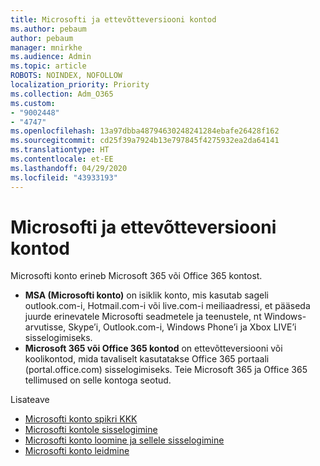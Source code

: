 ```yaml
---
title: Microsofti ja ettevõtteversiooni kontod
ms.author: pebaum
author: pebaum
manager: mnirkhe
ms.audience: Admin
ms.topic: article
ROBOTS: NOINDEX, NOFOLLOW
localization_priority: Priority
ms.collection: Adm_O365
ms.custom:
- "9002448"
- "4747"
ms.openlocfilehash: 13a97dbba48794630248241284ebafe26428f162
ms.sourcegitcommit: cd25f39a7924b13e797845f4275932ea2da64141
ms.translationtype: HT
ms.contentlocale: et-EE
ms.lasthandoff: 04/29/2020
ms.locfileid: "43933193"
---
```

# <a name="microsoft-and-business-accounts"></a>Microsofti ja ettevõtteversiooni kontod

Microsofti konto erineb Microsoft 365 või Office 365 kontost.

- **MSA (Microsofti konto)** on isiklik konto, mis kasutab sageli outlook.com-i, Hotmail.com-i või live.com-i meiliaadressi, et pääseda juurde erinevatele Microsofti seadmetele ja teenustele, nt Windows-arvutisse, Skype’i, Outlook.com-i, Windows Phone’i ja Xbox LIVE’i sisselogimiseks.
- **Microsoft 365 või Office 365 kontod** on ettevõtteversiooni või koolikontod, mida tavaliselt kasutatakse Office 365 portaali (portal.office.com) sisselogimiseks. Teie Microsoft 365 ja Office 365 tellimused on selle kontoga seotud.

Lisateave

- [Microsofti konto spikri KKK](https://support.microsoft.com/hub/4294457/microsoft-account-help) 
- [Microsofti kontole sisselogimine](https://support.microsoft.com/help/4028195/microsoft-account-how-to-sign-in)
- [Microsofti konto loomine ja sellele sisselogimine](https://account.microsoft.com/account)
- [Microsofti konto leidmine](https://support.microsoft.com/help/13811/microsoft-account-how-to-find)
